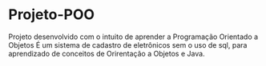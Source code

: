 # Projeto-POO
Projeto desenvolvido com o intuito de aprender a Programação Orientado a Objetos
É um sistema de cadastro de eletrônicos sem o uso de sql, para aprendizado de conceitos de Orirentação a Objetos e Java.
